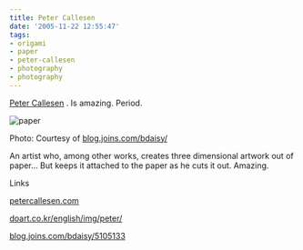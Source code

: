 ```yaml
---
title: Peter Callesen
date: '2005-11-22 12:55:47'
tags:
- origami
- paper
- peter-callesen
- photography
- photography
---
```


<a href="http://www.petercallesen.com/">Peter Callesen</a> . Is amazing. Period.

<img alt="paper" src="http://euphemize.net/img/wordpress/Untitled1.jpg" />

Photo: Courtesy of <a href="http://blog.joins.com/bdaisy/5105133">blog.joins.com/bdaisy/</a>

An artist who, among other works, creates three dimensional artwork out of paper... But keeps it attached to the paper as he cuts it out. Amazing.

Links

<a href="http://www.petercallesen.com/">petercallesen.com</a>

<a href="http://www.doart.co.kr/english/img/peter/peter.htm">doart.co.kr/english/img/peter/</a>

<a href="http://blog.joins.com/bdaisy/5105133">blog.joins.com/bdaisy/5105133</a>
